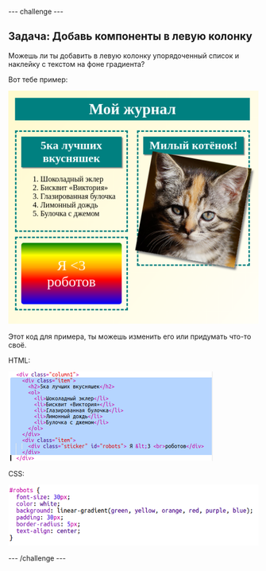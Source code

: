 --- challenge ---

## Задача: Добавь компоненты в левую колонку

Можешь ли ты добавить в левую колонку упорядоченный список и наклейку с текстом на фоне градиента?

Вот тебе пример:

![снимок экрана](images/magazine-challenge1-example.png)

Этот код для примера, ты можешь изменить его или придумать что-то своё.

HTML:

![снимок экрана](images/magazine-challenge1.png)

CSS:

![снимок экрана](images/magazine-challenge1-style.png)

--- /challenge ---